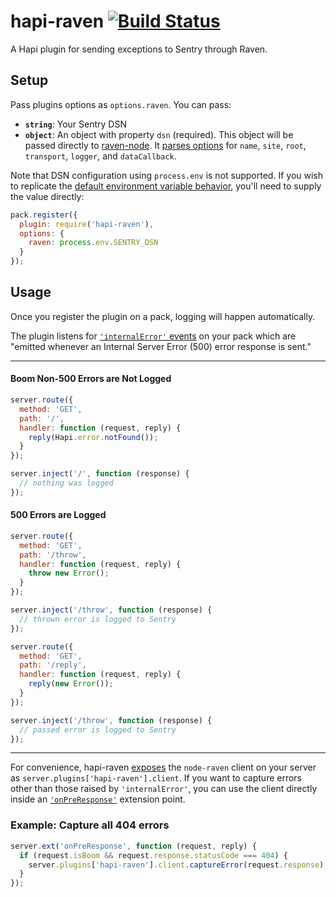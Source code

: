 hapi-raven [![Build Status](https://travis-ci.org/bendrucker/hapi-raven.svg?branch=master)](https://travis-ci.org/bendrucker/hapi-raven)
==========

A Hapi plugin for sending exceptions to Sentry through Raven. 

## Setup

Pass plugins options as `options.raven`. You can pass:

* **`string`**: Your Sentry DSN
* **`object`**: An object with property `dsn` (required). This object will be passed directly to [raven-node](https://github.com/getsentry/raven-node). It [parses options](https://github.com/getsentry/raven-node/blob/master/lib/client.js#L27-L33) for `name`, `site`, `root`, `transport`, `logger`, and `dataCallback`.

Note that DSN configuration using `process.env` is not supported. If you wish to replicate the [default environment variable behavior](https://github.com/getsentry/raven-node/blob/master/lib/client.js#L21), you'll need to supply the value directly:

```js
pack.register({
  plugin: require('hapi-raven'),
  options: {
    raven: process.env.SENTRY_DSN
  }
});
```

## Usage

Once you register the plugin on a pack, logging will happen automatically. 

The plugin listens for [`'internalError'` events](http://hapijs.com/api#server-events) on your pack which are "emitted whenever an Internal Server Error (500) error response is sent."

--------------

#### Boom Non-500 Errors are Not Logged

```js
server.route({
  method: 'GET',
  path: '/',
  handler: function (request, reply) {
    reply(Hapi.error.notFound());
  }
});

server.inject('/', function (response) {
  // nothing was logged
});
```

#### 500 Errors are Logged

```js
server.route({
  method: 'GET',
  path: '/throw',
  handler: function (request, reply) {
    throw new Error();
  }
});

server.inject('/throw', function (response) {
  // thrown error is logged to Sentry
});
```

```js
server.route({
  method: 'GET',
  path: '/reply',
  handler: function (request, reply) {
    reply(new Error());
  }
});

server.inject('/throw', function (response) {
  // passed error is logged to Sentry
});
```

-------------------------

For convenience, hapi-raven [exposes](http://hapijs.com/api#pluginexposekey-value) the `node-raven` client on your server as `server.plugins['hapi-raven'].client`. If you want to capture errors other than those raised by `'internalError'`, you can use the client directly inside an [`'onPreResponse'`](http://hapijs.com/api#error-transformation) extension point.

### Example: Capture all 404 errors
```js
server.ext('onPreResponse', function (request, reply) {
  if (request.isBoom && request.response.statusCode === 404) {
    server.plugins['hapi-raven'].client.captureError(request.response);
  }
});
```
